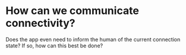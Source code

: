 # How can we communicate connectivity?

Does the app even need to inform the human of the current connection state?
If so, how can this best be done?

